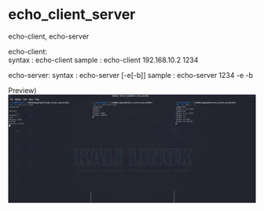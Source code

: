 # echo_client_server
echo-client, echo-server


echo-client:  
syntax : echo-client <ip> <port>
sample : echo-client 192.168.10.2 1234

echo-server:
syntax : echo-server <port> [-e[-b]]
sample : echo-server 1234 -e -b
  
    

Preview)  
![alt text](image.png)